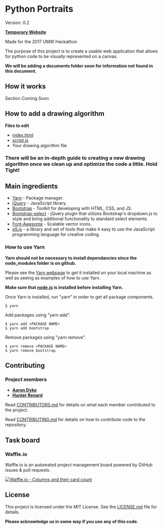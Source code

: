 # Python Portraits
Version: 0.2

**[Temporary Website](http://cs.umw.edu/~hrenard/pp/)**

Made for the 2017 UMW Hackathon

The purpose of this project is to create a usable web application that allows for python code to be visually represented on a canvas.

**We will be adding a documents folder soon for information not found in this document.**

## How it works

Section Coming Soon

## How to add a drawing algorithm

**Files to edit**
* [index.html](index.html)
* [script.js](scripts/script.js)
* Your drawing algorithm file

### There will be an in-depth guide to creating a new drawing algorithm once we clean up and optimize the code a little. Hold Tight!

## Main ingredients

* [Yarn](https://yarnpkg.com) - Package manager.
* [jQuery](https://jquery.com/) - JavaScript library.
* [Bootstrap](https://getbootstrap.com/) - Toolkit for developing with HTML, CSS, and JS.
* [Bootstrap-select](https://silviomoreto.github.io/bootstrap-select/) - jQuery plugin that utilizes Bootstrap's dropdown.js to style and bring additional functionality to standard select elements.
* [Font-Awesome](http://fontawesome.io/) - Scalable vector icons.
* [p5.js](https://p5js.org/) - a library and set of tools that make it easy to use the JavaScript programming language for creative coding.

### How to use Yarn

**Yarn should not be necessary to install dependancies since the node_modules folder is on github.**

Please see the [Yarn webpage](https://yarnpkg.com/) to get it installed on your local machine as well as seeing as examples of how to use Yarn.

**Make sure that [node.js](https://nodejs.org/) is installed before installing Yarn.**

Once Yarn is installed, run "yarn" in order to get all package components.
```
$ yarn
```

Add packages using "yarn add".
```
$ yarn add <PACKAGE NAME>
$ yarn add bootstrap
```

Remove packages using "yarn remove".
```
$ yarn remove <PACKAGE NAME>
$ yarn remove bootstrap
```

## Contributing

### Project members

* [**Aaron Dyke**](https://github.com/Adyke95)
* [**Hunter Renard**](https://github.com/RenardHJ)

Read [CONTRIBUTORS.md](CONTRIBUTORS.md) for details on what each member contributed to the project.

Read [CONTRIBUTING.md](CONTRIBUTING.md) for details on how to contribute code to the repository. 


## Task board

### Waffle.io

Waffle.io is an automated project management board powered by GitHub issues & pull requests.

[![Waffle.io - Columns and their card count](https://badge.waffle.io/RenardHJ/Python_Portraits.svg?columns=all)](https://waffle.io/RenardHJ/CodeIsArt)

## License

This project is licensed under the MIT License. See the [LICENSE.md](LICENSE.md) file for details.

**Please acknowledge us in some way if you use any of this code.**
